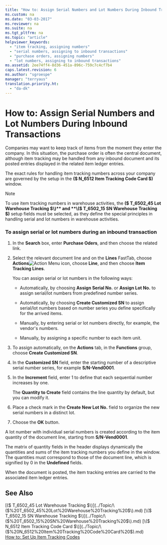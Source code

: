 ```yaml
---
title: "How to: Assign Serial Numbers and Lot Numbers During Inbound Transactions"
ms.custom: na
ms.date: "03-03-2017"
ms.reviewer: na
ms.suite: na
ms.tgt_pltfrm: na
ms.topic: "article"
helpviewer_keywords: 
  - "item tracking, assigning numbers"
  - "serial numbers, assigning to inbound transactions"
  - "purchase orders, assigning numbers"
  - "lot numbers, assigning to inbound transactions"
ms.assetid: 2ee74ff4-8d36-451a-896c-759c7c4cf7b4
caps.latest.revision: 6
ms.author: "sgroespe"
manager: "terryaus"
translation.priority.ht: 
  - "da-dk"
---
```

# How to: Assign Serial Numbers and Lot Numbers During Inbound Transactions
Companies may want to keep track of items from the moment they enter the company. In this situation, the purchase order is often the central document, although item tracking may be handled from any inbound document and its posted entries displayed in the related item ledger entries.  
  
 The exact rules for handling item tracking numbers across your company are governed by the setup in the **\($ N\_6512 Item Tracking Code Card $\)** window.  
  
> [!NOTE]  
>  To use item tracking numbers in warehouse activities, the **\($ T\_6502\_45 Lot Warehouse Tracking $\)** and **\($ T\_6502\_15 SN Warehouse Tracking $\)** setup fields must be selected, as they define the special principles in handling serial and lot numbers in warehouse activities.  
  
### To assign serial or lot numbers during an inbound transaction  
  
1.  In the **Search** box, enter **Purchase Oders**, and then choose the related link.  
  
2.  Select the relevant document line and on the **Lines** FastTab, choose **Actions**![Action Menu icon](../DesignAndEngineering/media/actionmenuicon.png "actionMenuIcon"), choose **Line**, and then choose **Item Tracking Lines**.  
  
     You can assign serial or lot numbers in the following ways:  
  
    -   Automatically, by choosing **Assign Serial No.** or **Assign Lot No.** to assign serial\/lot numbers from predefined number series.  
  
    -   Automatically, by choosing **Create Customized SN** to assign serial\/lot numbers based on number series you define specifically for the arrived items.  
  
    -   Manually, by entering serial or lot numbers directly, for example, the vendor's numbers.  
  
    -   Manually, by assigning a specific number to each item unit.  
  
3.  To assign automatically, on the **Actions** tab, in the **Functions** group, choose **Create Customized SN**.  
  
4.  In the **Customized SN** field, enter the starting number of a descriptive serial number series, for example **S\/N\-Vend0001**.  
  
5.  In the **Increment** field, enter 1 to define that each sequential number increases by one.  
  
     The **Quantity to Create** field contains the line quantity by default, but you can modify it.  
  
6.  Place a check mark in the **Create New Lot No.** field to organize the new serial numbers in a distinct lot.  
  
7.  Choose the **OK** button.  
  
 A lot number with individual serial numbers is created according to the item quantity of the document line, starting from **S\/N\-Vend0001**.  
  
 The matrix of quantity fields in the header displays dynamically the quantities and sums of the item tracking numbers you define in the window. The quantities must correspond to those of the document line, which is signified by 0 in the **Undefined** fields.  
  
 When the document is posted, the item tracking entries are carried to the associated item ledger entries.  
  
## See Also  
 [\($ T\_6502\_45 Lot Warehouse Tracking $\)](../Topic/\($%20T_6502_45%20Lot%20Warehouse%20Tracking%20$\).md)   
 [\($ T\_6502\_15 SN Warehouse Tracking $\)](../Topic/\($%20T_6502_15%20SN%20Warehouse%20Tracking%20$\).md)   
 [\($ N\_6512 Item Tracking Code Card $\)](../Topic/\($%20N_6512%20Item%20Tracking%20Code%20Card%20$\).md)   
 [How to: Set Up Item Tracking Codes](../DesignAndEngineering/how-to-set-up-item-tracking-codes.md)